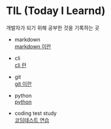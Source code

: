 # TIL (Today I Learnd)

개발자가 되기 위해 공부한 것을 기록하는 곳

- markdown <br>
[markdown 이란](https://github.com/sotthang/TIL/blob/master/markdown/markdown.md)

- cli <br>
[cli 란](https://github.com/sotthang/TIL/blob/master/cli/cli.md)

- git <br>
[git 이란](https://github.com/sotthang/TIL/blob/master/git/git.md)

- python <br>
[python](https://github.com/sotthang/TIL/tree/master/python)

- coding test study <br>
[코딩테스트 연습](https://github.com/sotthang/coding_study)
